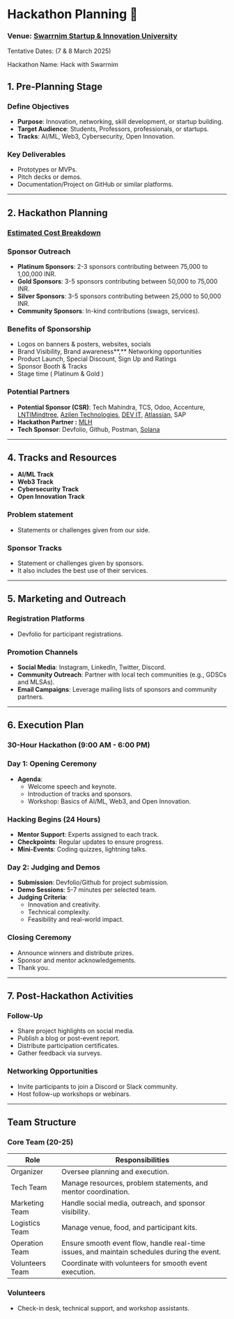 # Hackathon Planning 📃

### Venue: [Swarrnim Startup & Innovation University](http://swarrnim.edu.in/)  

Tentative Dates: (7 & 8 March 2025)

Hackathon Name: Hack with Swarrnim

## **1. Pre-Planning Stage**

### **Define Objectives**

- **Purpose**: Innovation, networking, skill development, or startup building.
- **Target Audience**: Students, Professors, professionals, or startups.
- **Tracks**: AI/ML, Web3, Cybersecurity, Open Innovation.

### **Key Deliverables**

- Prototypes or MVPs.
- Pitch decks or demos.
- Documentation/Project on GitHub or similar platforms.

---

## **2. Hackathon Planning**

### [Estimated Cost Breakdown](EstimatedCostBreakdown.md)

### **Sponsor Outreach**

- **Platinum Sponsors**: 2-3 sponsors contributing between 75,000 to 1,00,000 INR.
- **Gold Sponsors**: 3-5 sponsors contributing between 50,000 to 75,000 INR.
- **Silver Sponsors**: 3-5 sponsors contributing between 25,000 to 50,000 INR.
- **Community Sponsors**: In-kind contributions (swags, services).

### Benefits of Sponsorship

- Logos on banners & posters, websites, socials
- Brand Visibility, Brand awareness**,** Networking opportunities
- Product Launch, Special Discount, Sign Up and Ratings
- Sponsor Booth & Tracks
- Stage time ( Platinum & Gold )

### Potential Partners

- **Potential Sponsor (CSR)**:  Tech Mahindra, TCS, Odoo, Accenture, [LNTIMindtree](https://www.ltimindtree.com/), [Azilen Technologies](https://www.azilen.com/), [DEV IT](https://www.devitpl.com/), [Atlassian](https://www.atlassian.com/), SAP
- **Hackathon Partner :** [MLH](https://mlh.io/)
- **Tech Sponsor**: Devfolio, Github, Postman, [Solana](https://solana.com/)

---

## **4. Tracks and Resources**

- **AI/ML Track**
- **Web3 Track**
- **Cybersecurity Track**
- **Open Innovation Track**

### Problem statement

- Statements or challenges given from our side.

### Sponsor Tracks

- Statement or challenges given by sponsors.
- It also includes the best use of their services.

---

## **5. Marketing and Outreach**

### **Registration Platforms**

- Devfolio for participant registrations.

### **Promotion Channels**

- **Social Media**: Instagram, LinkedIn, Twitter, Discord.
- **Community Outreach**: Partner with local tech communities (e.g., GDSCs and MLSAs).
- **Email Campaigns**: Leverage mailing lists of sponsors and community partners.

---

## **6. Execution Plan**

### **30-Hour Hackathon (9:00 AM - 6:00 PM)**

### **Day 1: Opening Ceremony**

- **Agenda**:
    - Welcome speech and keynote.
    - Introduction of tracks and sponsors.
    - Workshop: Basics of AI/ML, Web3, and Open Innovation.

### Hacking Begins (24 Hours)

- **Mentor Support**: Experts assigned to each track.
- **Checkpoints**: Regular updates to ensure progress.
- **Mini-Events**: Coding quizzes, lightning talks.

### Day 2: Judging and Demos

- **Submission**: Devfolio/Github for project submission.
- **Demo Sessions**: 5-7 minutes per selected team.
- **Judging Criteria**:
    - Innovation and creativity.
    - Technical complexity.
    - Feasibility and real-world impact.

### Closing Ceremony

- Announce winners and distribute prizes.
- Sponsor and mentor acknowledgements.
- Thank you.

---

## **7. Post-Hackathon Activities**

### **Follow-Up**

- Share project highlights on social media.
- Publish a blog or post-event report.
- Distribute participation certificates.
- Gather feedback via surveys.

### **Networking Opportunities**

- Invite participants to join a Discord or Slack community.
- Host follow-up workshops or webinars.

---

## **Team Structure**

### **Core Team (20-25)**

| **Role** | **Responsibilities** |
| --- | --- |
| Organizer | Oversee planning and execution. |
| Tech Team | Manage resources, problem statements, and mentor coordination. |
| Marketing Team | Handle social media, outreach, and sponsor visibility. |
| Logistics Team | Manage venue, food, and participant kits. |
| Operation Team | Ensure smooth event flow, handle real-time issues, and maintain schedules during the event. |
| Volunteers Team | Coordinate with volunteers for smooth event execution. |

### **Volunteers**

- Check-in desk, technical support, and workshop assistants.
